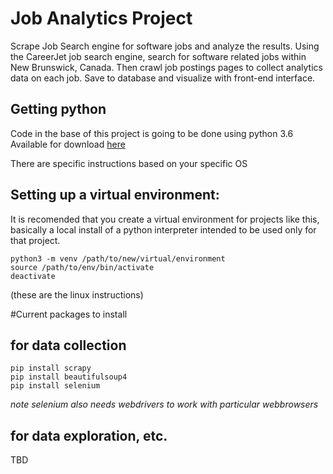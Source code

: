 # Job Analytics Project
Scrape Job Search engine for software jobs and analyze the results.
Using the CareerJet job search engine, search for software related jobs within New Brunswick, Canada. Then crawl job postings pages to collect analytics data on each job.
Save to database and visualize with front-end interface.

## Getting python
Code in the base of this project is going to be done using python 3.6
Available for download [here](https://www.python.org/downloads/)

There are specific instructions based on your specific OS

## Setting up a virtual environment:
It is recomended that you create a virtual environment for projects like this, basically a 
local install of a python interpreter intended to be used only for that project.

```
python3 -m venv /path/to/new/virtual/environment
source /path/to/env/bin/activate
deactivate
```
(these are the linux instructions)

#Current packages to install
## for data collection
```
pip install scrapy
pip install beautifulsoup4
pip install selenium
``` 
*note selenium also needs webdrivers to work with particular webbrowsers*

## for data exploration, etc.
TBD





